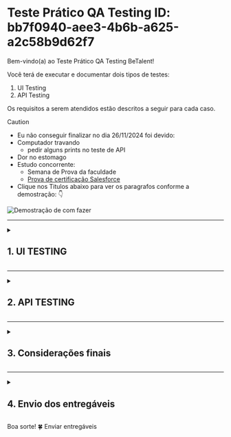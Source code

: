 # Teste Prático QA Testing ID: bb7f0940-aee3-4b6b-a625-a2c58b9d62f7

Bem-vindo(a) ao Teste Prático QA Testing BeTalent!

Você terá de executar e documentar dois tipos de testes:

1. UI Testing
2. API Testing

Os requisitos a serem atendidos estão descritos a seguir para cada caso.

>[!CAUTION]
>
> - Eu não conseguir finalizar no dia 26/11/2024 foi devido:
> - Computador travando
>   - pedir alguns prints no teste de API
> - Dor no estomago
> - Estudo concorrente:
>   - Semana de Prova da faculdade
>   - [Prova de certificação Salesforce](https://www.linkedin.com/feed/update/urn:li:activity:7275676610475798530/)
> - Clique nos Titulos abaixo para ver os paragrafos conforme a demostração: :point_down:
> <img src="/IMAGEM/demostracao.gif" alt="Demostração de com fazer">

---------------------------------
<details>
  <summary>

## 1. UI TESTING

  </summary>
  A tarefa aqui é testar a plataforma de e-commerce [Sauce Demo](https://www.saucedemo.com). Suponha que a plataforma
  precisa passar por uma validação completa antes de ser lançada em produção e cabe a você testá-la.

  ### 1.1 Instruções

  - [ ] 1.1.1 Crie um plano de testes documentado que cubra os principais fluxos da aplicação
  - [ ] 1.1.2 Execute os testes manualmente e documente os resultados
  - [ ] 1.1.3 Identifique potenciais problemas de UX/UI que poderiam impactar negativamente a experiência do usuário

  ### 1.2 Cenários mínimos a serem testados

  - [X] [1.2.1 Login com diferentes tipos de usuários
  disponíveis](/features/1.2.1%20Login%20com%20diferentes%20tipos%20de%20usuários%20disponíveis.feature)

  ``` Gherkin
  Feature: Login de usuários no sistema
  Como um usuário do sistema
  Quero acessar o sistema com diferentes credenciais
  ```

  Para validar os comportamentos específicos de cada tipo de usuário

  |ID |Usuario |Senha |
  |---:| :---: |:---: |
  |01 |standard_user |secret_sauce |
  |02 |locked_out_user |secret_sauce |
  |03 |problem_user |secret_sauce |
  |04 |performance_glitch_user |secret_sauce |
  |05 |error_user |secret_sauce |
  |06 |visual_user |secret_sauce |

  ``` Gherkin
  Scenario: Login bem-sucedido com usuário padrão
  Given o usuário está na página de login "https://www.saucedemo.com/"
  When ele insere o nome de usuário "standard_user" e a senha "secret_sauce"
  Then ele deve acessar o sistema com sucesso
  ```

  ![standard_user](/IMAGEM/2.1%20Cenario%20UI/Login/standard_user.gif)

  ``` Gherkin
  Scenario: Login bloqueado com usuário locked_out_user
  Given o usuário está na página de login "https://www.saucedemo.com/"
  When ele insere o nome de usuário "locked_out_user" e a senha "secret_sauce"
  Then ele deve ver a mensagem "Epic sadface: Sorry, this user has been locked out."
  ```

  ![locked_out_user](/IMAGEM/2.1%20Cenario%20UI/Login/locked_out_user.gif)

  ``` Gherkin
  Scenario: Problemas ao acessar o sistema com usuário problem_user
  Given o usuário está na página de login "https://www.saucedemo.com/"
  When ele insere o nome de usuário "problem_user" e a senha "secret_sauce"
  Then o sistema deve apresentar erros de comportamento no acesso
  ```

  ![problem_user](/IMAGEM/2.1%20Cenario%20UI/Login/problem_user.gif)

  ``` Gherkin
  Scenario: Performance lenta com usuário performance_glitch_user
  Given o usuário está na página de login "https://www.saucedemo.com/"
  When ele insere o nome de usuário "performance_glitch_user" e a senha "secret_sauce"
  Then o sistema deve demorar para responder
  ```

  ![performance_glitch_user](/IMAGEM/2.1%20Cenario%20UI/Login/performance_glitch_user.gif)

  ``` Gherkin
  Scenario: Erros ao acessar com usuário error_user
  Given o usuário está na página de login "https://www.saucedemo.com/"
  When ele insere o nome de usuário "error_user" e a senha "secret_sauce"
  Then o sistema deve acessar com erros no comportamento
  ```

  ![error_user](/IMAGEM/2.1%20Cenario%20UI/Login/error_user.gif)

  ``` Gherkin
  Scenario: Validar impacto visual com usuário visual_user
  Given o usuário está na página de login "https://www.saucedemo.com/"
  When ele insere o nome de usuário "visual_user" e a senha "secret_sauce"
  Then o sistema deve exibir comportamentos ou alterações visuais incomuns
  ```

  ![visual_user](/IMAGEM/2.1%20Cenario%20UI/Login/visual_user.gif)

  - [X] [1.2.2 Ordenação e filtragem de produtos](/features/1.2.2%20Ordenação%20e%20filtragem%20de%20produtos.feature)

  ``` Gherkin
  Feature: Ordenação e filtragem de produtos
  Como um usuário do sistema
  Quero ordenar e filtrar os produtos
  Para facilitar a busca pelo item desejado
  ```

  ``` Gherkin
  Scenario: Ordenar produtos por preço ascendente
  Given o usuário está na página de listagem de produtos
  When ele seleciona a opção "Preço: menor para maior"
  Then os produtos devem ser exibidos em ordem crescente de preço
  ```

  ![Ordenar produtos por preço
  ascendente](/IMAGEM/2.1%20Cenario%20UI/Ordenar/Ordenar%20produtos%20por%20preço%20ascendente.gif)

  ``` Gherkin
  Scenario: Ordenar produtos por preço descendente
  Given o usuário está na página de listagem de produtos
  When ele seleciona a opção "Preço: maior para menor"
  Then os produtos devem ser exibidos em ordem decrescente de preço
  ```

  ![Ordenar produtos por preço
  descendente](/IMAGEM/2.1%20Cenario%20UI/Ordenar/Ordenar%20produtos%20por%20preço%20descendente.gif)

  ``` Gherkin
  Scenario: Ordenar produtos por nome de A a Z
  Given o usuário está na página de listagem de produtos
  And há produtos com diferentes nomes listados
  When ele seleciona a opção "Nome: A a Z"
  Then os produtos devem ser exibidos em ordem alfabética crescente
  And o primeiro produto deve ter o nome que começa com a menor letra alfabética disponível
  ```

  ![Ordenar produtos por nome de A a
  Z](/IMAGEM/2.1%20Cenario%20UI/Ordenar/Ordenar%20produtos%20por%20nome%20de%20A%20a%20Z.gif)

  ``` Gherkin
  Scenario: Ordenar produtos por nome de Z a A
  Given o usuário está na página de listagem de produtos
  And há produtos com diferentes nomes listados
  When ele seleciona a opção "Nome: Z a A"
  Then os produtos devem ser exibidos em ordem alfabética decrescente
  And o primeiro produto deve ter o nome que começa com a maior letra alfabética disponível
  ```

  ![Ordenar produtos por nome de Z a
  A](/IMAGEM/2.1%20Cenario%20UI/Ordenar/Ordenar%20produtos%20por%20nome%20de%20Z%20a%20A.gif)

  - [ ] [1.2.3 Fluxo completo de compra (do carrinho até
  finalização)](/features/1.2.3%20Fluxo%20completo%20de%20compra%20do%20carrinho%20até%20finalização.feature)

  ``` Gherkin
  Feature: Fluxo completo de compra
  Como um usuário do sistema
  Quero adicionar produtos ao carrinho e finalizar a compra
  Para concluir a minha compra com sucesso
  ```

  ``` Gherkin
  Scenario: Adicionar produto ao carrinho e finalizar a compra
  Given o usuário está na página de listagem de produtos
  And o usuário visualiza produtos disponíveis para compra
  When ele adiciona o produto "Produto A" ao carrinho
  Then o produto "Produto A" deve ser adicionado ao carrinho
  ```

  ![Adicionar produto ao carrinho](/IMAGEM/2.1%20Cenario%20UI/FluxoCompleto/Adicionar%20produto%20ao%20carrinho.gif)

  ``` Gherkin
  Scenario: Verificar itens no carrinho antes de finalizar a compra
  Given o usuário adicionou o "Produto A" ao carrinho
  When ele acessa o carrinho de compras
  Then o carrinho deve exibir o produto "Produto A"
  And o valor total do carrinho deve refletir o preço do "Produto A"
  ```

  ![Verificar itens no carrinho](/IMAGEM/2.1%20Cenario%20UI/FluxoCompleto/Verificar%20itens%20no%20carrinho.gif)

  ``` Gherkin
  Scenario: Remover produto do carrinho
  Given o usuário tem o produto "Produto A" no carrinho
  When ele remove o "Produto A" do carrinho
  Then o carrinho não deve exibir o produto "Produto A"
  And o valor total do carrinho deve ser atualizado
  ```

  ![Remover produto do carrinho](/IMAGEM/2.1%20Cenario%20UI/FluxoCompleto/Remover%20produto%20do%20carrinho.gif)

  ``` Gherkin
  Scenario: Finalizar compra com sucesso
  Given o usuário tem produtos no carrinho
  When ele clica em "Finalizar compra"
  And ele insere as informações de pagamento e endereço de entrega
  Then a compra deve ser finalizada com sucesso
  And o usuário deve ser redirecionado para a página de confirmação de pedido
  ```

  ``` Gherkin
  Scenario: Verificar erro ao tentar finalizar compra sem itens no carrinho
  Given o usuário não tem produtos no carrinho
  When ele tenta finalizar a compra
  Then ele deve ser informado que o carrinho está vazio
  And a opção de finalizar a compra deve ser desabilitada
  ```

  ``` Gherkin
  Scenario: Aplicar código de desconto no carrinho
  Given o usuário tem o "Produto A" no carrinho
  And ele possui um código de desconto válido
  When ele aplica o código de desconto no carrinho
  Then o valor total do carrinho deve ser reduzido de acordo com o desconto
  And o usuário deve ver o valor do desconto aplicado
  ```

  ``` Gherkin
  Scenario: Aplicar código de desconto no carrinho
  Given o usuário tem o "Produto A" no carrinho
  And ele possui um código de desconto válido
  When ele aplica o código de desconto no carrinho
  Then o valor total do carrinho deve ser reduzido de acordo com o desconto
  And o usuário deve ver o valor do desconto aplicado
  ```

  ``` Gherkin
  Scenario: Confirmar detalhes do pedido após a finalização
  Given o usuário finalizou a compra
  When ele visualiza a página de confirmação de pedido
  Then ele deve ver os detalhes do pedido, incluindo os produtos comprados, o valor total e a estimativa de entrega
  ```

  - [ ] [1.2.4 Remoção de itens do carrinho](/features/1.2.4%20Remoção%20de%20itens%20do%20carrinho.feature)

  ``` Gherkin
  Feature: Remoção de itens do carrinho
  Como um usuário do sistema
  Quero remover itens do meu carrinho
  Para atualizar a lista de produtos antes de finalizar a compra
  ```

  ``` Gherkin
  Scenario: Remover um único item do carrinho
  Given o usuário tem o produto "Produto A" no carrinho
  When ele clica na opção de remover "Produto A"
  Then o produto "Produto A" deve ser removido do carrinho
  And o carrinho deve ser atualizado para refletir a remoção
  ```

  ![Remover produto do carrinho](/IMAGEM/2.1%20Cenario%20UI/FluxoCompleto/Remover%20produto%20do%20carrinho.gif)

  ``` Gherkin
  Scenario: Remover múltiplos itens do carrinho
  Given o usuário tem os produtos "Produto A" e "Produto B" no carrinho
  When ele remove o "Produto A" e o "Produto B"
  Then o carrinho deve ser vazio
  And o valor total do carrinho deve ser zero
  ```

  ``` Gherkin
  Scenario: Verificar atualização do valor após remoção
  Given o usuário tem os produtos "Produto A" e "Produto B" no carrinho
  And o valor total do carrinho é de R$ 100,00
  When ele remove o "Produto A" do carrinho
  Then o carrinho deve exibir apenas o "Produto B"
  And o valor total do carrinho deve ser ajustado para refletir o preço do "Produto B"
  ```

  ``` Gherkin
  Scenario: Verificar se o carrinho está vazio após remoção de todos os itens
  Given o usuário tem produtos no carrinho
  When ele remove todos os itens do carrinho
  Then o carrinho deve estar vazio
  And a mensagem "Seu carrinho está vazio" deve ser exibida
  ```

  ``` Gherkin
  Scenario: Cancelar remoção de item do carrinho
  Given o usuário tem o produto "Produto A" no carrinho
  When ele clica na opção de remover "Produto A"
  And escolhe cancelar a remoção
  Then o produto "Produto A" deve permanecer no carrinho
  And o valor total do carrinho não deve ser alterado
  ```

  - [ ] [1.2.5 Navegação entre páginas](/features/1.2.5%20Navegação%20entre%20páginas.feature)

  ``` Gherkin
  Feature: Navegação entre páginas
  Como um usuário do sistema
  Quero navegar entre as diferentes páginas do site
  Para explorar os produtos e realizar minha compra de forma eficiente
  ```

  ``` Gherkin
  Scenario: Navegar da página inicial para a listagem de produtos
  Given o usuário está na página inicial
  When ele clica no link "Produtos" no menu
  Then ele deve ser redirecionado para a página de listagem de produtos
  ```

  ``` Gherkin
  Scenario: Navegar da página de listagem de produtos para a página de detalhes de um produto
  Given o usuário está na página de listagem de produtos
  And o produto "Produto A" está listado
  When ele clica no produto "Produto A"
  Then ele deve ser redirecionado para a página de detalhes do "Produto A"
  ```

  ``` Gherkin
  Scenario: Navegar de volta da página de detalhes para a página de listagem de produtos
  Given o usuário está na página de detalhes do "Produto A"
  When ele clica no link "Voltar para listagem de produtos"
  Then ele deve ser redirecionado para a página de listagem de produtos
  ```

  ``` Gherkin
  Scenario: Navegar do carrinho para a finalização da compra
  Given o usuário tem itens no carrinho
  When ele clica na opção "Finalizar compra"
  Then ele deve ser redirecionado para a página de finalização da compra
  ```

  ``` Gherkin
  Scenario: Navegar para a página de login a partir da página de carrinho
  Given o usuário não está logado
  When ele clica no botão "Login" na página do carrinho
  Then ele deve ser redirecionado para a página de login
  ```

  ``` Gherkin
  Scenario: Verificar navegação para página de confirmação após finalização da compra
  Given o usuário finalizou a compra com sucesso
  When ele é redirecionado para a página de confirmação de pedido
  Then ele deve ver a mensagem de confirmação e os detalhes do pedido
  ```

  - [X] [1.2.6 Logout](/features/1.2.6%20Logout.feature)

  ``` Gherkin
  Feature: Logout pelo menu
  Como um usuário autenticado
  Quero realizar logout através do menu
  Para encerrar minha sessão com segurança
  ```

  ``` Gherkin
  Scenario: Logout com sucesso pelo menu
  Given o usuário está logado no sistema
  And o menu está visível
  When ele clica no menu
  And seleciona a opção "Logout"
  Then ele deve ser redirecionado para a página de login
  And sua sessão deve ser encerrada
  ```

  ![Logout com sucesso pelo menu](/IMAGEM/2.1%20Cenario%20UI/Logout/Logout%20com%20sucesso%20pelo%20menu.gif)

  ``` Gherkin
  Scenario: Menu não visível para usuários não autenticados
  Given o usuário não está logado no sistema
  When ele tenta acessar o menu
  Then o menu de logout não deve ser exibido
  ```

  ![Menu não visível para usuários não
  autenticados](/IMAGEM/2.1%20Cenario%20UI/Logout/Menu%20não%20visível%20para%20usuários%20não%20autenticados.png)

  ``` Gherkin
  Scenario: Verificar existência da opção de logout no menu
  Given o usuário está logado no sistema
  When ele clica no menu
  Then a opção "Logout" deve estar disponível
  ```

  ### 1.3 Entregáveis

  - [ ] 1.3.1 Documento formatado em Markdown (.md) contendo:
  - [ ] 1.3.1.1 Plano de testes estruturado com casos de teste
  - [ ] 1.3.1.2 Resultados dos testes executados
  - [ ] 1.3.1.3 Sugestões de melhorias de UX/UI
  - [ ] 1.3.1.4 Lista de bugs encontrados (se houver)
  - :lady_beetle: Não tem um campo de somatorio dos produtos no carrinho
  ![campo de somatorio](/IMAGEM/2.1%20Cenario%20UI/BUG/campo%20de%20somatorio.png)
  - :lady_beetle:
  - :lady_beetle:
  - [ ] 1.3.1.5 Análise de riscos da aplicação

  - [ ] 1.3.2 Extras (diferenciais):
  - [ ] 1.3.2.1 Testes de responsividade
  - [ ] 1.3.2.2 Testes de acessibilidade
  - [ ] 1.3.2.3 Sugestões de automação

  ### 1.4 Critérios de avaliação

  - [ ] 1.4.1 Organização e clareza da documentação, dentro dos critérios fornecidos
  - [ ] 1.4.2 Cobertura dos cenários críticos
  - [ ] 1.4.3 Capacidade de identificar eventuais bugs/problemas
  - [ ] 1.4.4 Qualidade das sugestões de melhoria
  - [ ] 1.4.5 Pensamento crítico sobre eventuais riscos e impactos no negócio
  - Tive dificuldade para obter os usuarios e senha para o teste do UI TESTING
  ![alt text](/IMAGEM/3.1%20dificuldade/Usuario%20e%20%20Senha.png)

  ### 1.5 Observações

  - [ ] 1.5.1 A documentação deve ser entregue obrigatoriamente em Markdown (.md)
  - [ ] 1.5.2 Quando considerar necessário, explique/justifique suas decisões
  - [ ] 1.5.3 Inclua prints de tela quando relevante
</details>

---------------------------------
<details>
  <summary>

## 2. API TESTING

  </summary>



  A tarefa aqui é testar a [API do Restful-Booker](https://restful-booker.herokuapp.com), um sistema de reservas de
  hotel. Suponha que a API precisa ser validada antes de ser integrada com o front-end e cabe a você testá-la.

  ### 2.1 Instruções

  - [ ] 2.1.1 Analise a documentação da API fornecida
  - [ ] 2.1.2 Crie e execute testes para os endpoints principais
  - [ ] 2.1.3 Documente os resultados e comportamentos encontrados

  ### 2.2 Cenários

  - [ ] 2.2.1 Autenticação:
  - [X] [2.2.1.1 Gerar token de
  autenticação](/JSON/2.2%20cenarios%20API/2.2.1.1%20Gerar%20token%20de%20autenticação%20via%20Json.json)
  ![2.2.1.1 Gerar token de autenticação](/IMAGEM/2.2%20cenario%20API/2.2.1.1%20Gerar%20token%20de%20autenticação.png)
  - [ ] 2.2.1.2 Tentar gerar token com credenciais inválidas

  - [X] 2.2.2 Gestão de reservas:
  ![Autorização](/IMAGEM/2.2%20cenario%20API/2.2.2%20Gestão%20de%20reservas/Autorização.png)
  - [X] [2.2.2.1 Criar uma nova
  reserva](/JSON/2-2%20cenarios/2.2.2%20Gestão%20de%20reservas/2.2.2.1%20Criar%20uma%20nova%20reserva.json)
  ![Criar uma nova
  reserva](/IMAGEM/2.2%20cenario%20API/2.2.2%20Gestão%20de%20reservas/2.2.2.1%20Criar%20uma%20nova%20reserva.png)
  - [X] [2.2.2.2 Buscar uma reserva
  específica](/JSON/2-2%20cenarios/2.2.2%20Gestão%20de%20reservas/2.2.2.2%20Buscar%20uma%20reserva%20específica.json)
  ![Buscar uma reserva
  específica](/IMAGEM/2.2%20cenario%20API/2.2.2%20Gestão%20de%20reservas/2.2.2.2%20Buscar%20uma%20reserva%20específica.gif)
  - [X] [2.2.2.3 Listar todas as
  reservas](/JSON/2-2%20cenarios/2.2.2%20Gestão%20de%20reservas/2.2.2.3%20Listar%20todas%20as%20reservas.json)
  ![Listar todas as
  reservas](/IMAGEM/2.2%20cenario%20API/2.2.2%20Gestão%20de%20reservas/2.2.2.3%20Listar%20todas%20as%20reservas.gif)
  - [X] 2.2.2.4 Atualizar uma reserva existente
  {[Antes](/JSON/2-2%20cenarios/2.2.2%20Gestão%20de%20reservas/Antes%202.2.2.4%20Atualizar%20uma%20reserva%20existente.json)
  e
  [Depois](/JSON/2-2%20cenarios/2.2.2%20Gestão%20de%20reservas/Depois%202.2.2.4%20Atualizar%20uma%20reserva%20existente.json)}
  ![Antes de Atualizar uma reserva
  existente](/IMAGEM/2.2%20cenario%20API/2.2.2%20Gestão%20de%20reservas/Antes%20de%20Atualizar%20uma%20reserva%20existente.png)
  - [X] 2.2.2.5 Deletar uma reserva

  - [ ] 2.2.3 Filtros e buscas:
  - [ ] 2.2.3.1 Buscar reservas por nome
  - [ ] 2.2.3.2 Buscar reservas por data de check-in
  - [ ] 2.2.3.3 Buscar reservas por data de check-out

  - [ ] 2.3 Entregáveis:
  - [ ] 2.3.1 Collection contendo:
  - [ ] 2.3.1.1 Todos os requests organizados
  - [ ] 2.3.1.2 Pelo menos um teste para cada request
  - [ ] 2.3.1.3 Variáveis de ambiente configuradas
  - [ ] 2.3.2 Documento em Markdown (.md) contendo:
  - [ ] 2.3.2.1 Lista de cenários testados
  - [ ] 2.3.2.2 Resultados obtidos
  - [ ] 2.3.2.3 Bugs encontrados (se houver)

  - [ ] 2.4 Pontos de atenção:
  - [ ] 2.4.1 Tratamento de erros
  - [ ] 2.4.2 Validação de campos obrigatórios
  - [ ] 2.4.3 Formato das datas
  - [ ] 2.4.4 Códigos de resposta HTTP

  - [ ] 2.5 Observações:
  - [ ] 2.6.1 Use Postman ou qualquer outra ferramenta de sua preferência
  - [ ] 2.6.2 Documente quaisquer premissas assumidas, se possível

</details>

---------------------------------
<details>
  <summary>

## 3. Considerações finais

  </summary>

  Caso não consiga completar os testes até o prazo definido:

  ### 3.1 Garanta que tudo que foi construído esteja em funcionamento

  ### 3.2 Relate na documentação quais foram as dificuldades encontradas

  - Tive dificuldade para obter os usuarios e senha para o teste do UI TESTING

  ### 3.3 Documente o que foi implementado e o que ficou pendente
</details>

---------------------------------
<details>
  <summary>

## 4. Envio dos entregáveis

  </summary>
  Os entregáveis de ambos os testes deverão ser hospedados em um repositório no seu GitHub. O link do repositório deverá
  ser fornecido por meio deste formulário. Não serão aceitos links de entregáveis enviados por outros meios.
</details>



Boa sorte! 🍀
Enviar entregáveis